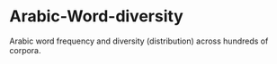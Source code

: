 # Arabic-Word-diversity
Arabic word frequency and diversity (distribution) across hundreds of corpora.
